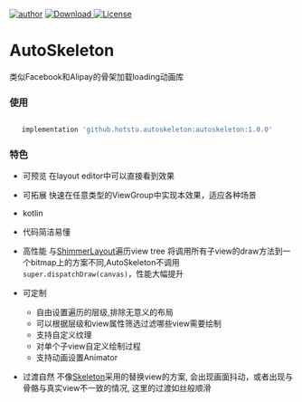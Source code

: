 [![author](https://img.shields.io/badge/author-hglf-blue.svg)](https://github.com/hotstu)
[![Download](https://api.bintray.com/packages/hglf/maven/AutoSkeleton/images/download.svg) ](https://bintray.com/hglf/maven/AutoSkeleton/_latestVersion)
[![License](https://img.shields.io/badge/License-Apache%202.0-blue.svg)](https://opensource.org/licenses/Apache-2.0)


AutoSkeleton
===============
类似Facebook和Alipay的骨架加载loading动画库

### 使用

 ```groovy

    implementation 'github.hotstu.autoskeleton:autoskeleton:1.0.0'

 ```
 
 ### 特色
 
* 可预览 
在layout editor中可以直接看到效果

* 可拓展 
快速在任意类型的ViewGroup中实现本效果，适应各种场景

* kotlin 

* 代码简洁易懂

* 高性能 
与[ShimmerLayout][1]遍历view tree 将调用所有子view的draw方法到一个bitmap上的方案不同,AutoSkeleton不调用
`super.dispatchDraw(canvas)`，性能大幅提升

* 可定制
  * 自由设置遍历的层级,排除无意义的布局
  * 可以根据层级和view属性筛选过滤哪些view需要绘制
  * 支持自定义纹理
  * 对单个子view自定义绘制过程
  * 支持动画设置Animator

* 过渡自然
不像[Skeleton][2]采用的替换view的方案, 会出现画面抖动，或者出现与骨骼与真实view不一致的情况,
 这里的过渡如丝般顺滑

[1]: https://github.com/team-supercharge/ShimmerLayout
[2]: https://github.com/ethanhua/Skeleton

